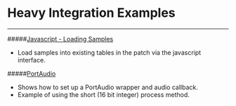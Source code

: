 # Heavy Integration Examples
---
#####[Javascript - Loading Samples](https://github.com/enzienaudio/examples/tree/master/javascript/loading_samples)

* Load samples into existing tables in the patch via the javascript interface.

#####[PortAudio](https://github.com/enzienaudio/examples/tree/master/portaudio)

* Shows how to set up a PortAudio wrapper and audio callback.
* Example of using the short (16 bit integer) process method.
